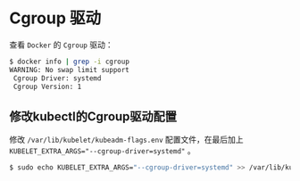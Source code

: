 # Cgroup 驱动

查看 `Docker` 的 `Cgroup` 驱动：

```bash
$ docker info | grep -i cgroup
WARNING: No swap limit support
 Cgroup Driver: systemd
 Cgroup Version: 1
```

## 修改kubectl的Cgroup驱动配置

修改 `/var/lib/kubelet/kubeadm-flags.env` 配置文件，在最后加上 `KUBELET_EXTRA_ARGS="--cgroup-driver=systemd"` 。

```bash
$ sudo echo KUBELET_EXTRA_ARGS="--cgroup-driver=systemd" >> /var/lib/kubelet/kubeadm-flags.env
```
